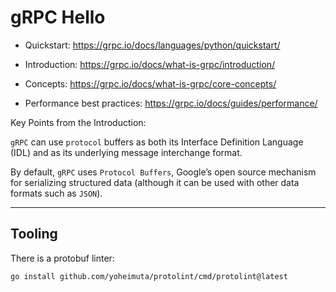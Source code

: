# gRPC Hello

- Quickstart: https://grpc.io/docs/languages/python/quickstart/
- Introduction: https://grpc.io/docs/what-is-grpc/introduction/
- Concepts: https://grpc.io/docs/what-is-grpc/core-concepts/

- Performance best practices: https://grpc.io/docs/guides/performance/

Key Points from the Introduction:

`gRPC` can use `protocol` buffers as both its Interface Definition Language (IDL) and as its
underlying message interchange format.

By default, `gRPC` uses `Protocol Buffers`, Google’s open source mechanism for serializing
structured data (although it can be used with other data formats such as `JSON`).

---



## Tooling

There is a protobuf linter:
```bash
go install github.com/yoheimuta/protolint/cmd/protolint@latest
```
